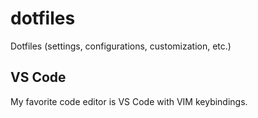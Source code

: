 # dotfiles
Dotfiles (settings, configurations, customization, etc.)

## VS Code
My favorite code editor is VS Code with VIM keybindings.
